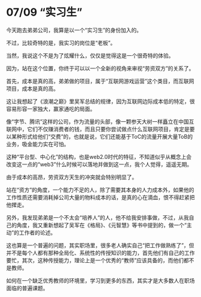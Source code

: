 # 07/09 “实习生”

今天跑去弟弟公司，我算是以一个“实习生”的身份加入的。

不过，比较奇特的是，我实习的岗位是“老板”。

当然，我说这个不是为了炫耀什么，仅仅是觉得这是一个很奇特的体验。

因为，站在这个位置，你终于可以以一个全新的视角来审视“劳资双方”的关系了。

首先，成本是真的高，弟弟做的项目，属于“互联网游戏运营”这个类目，而互联网项目，成本是真的高。

这让我想起了《浪潮之巅》里吴军总结的规律，因为互联网边际成本低的特定，很容易形容一家独大，赢家通吃的局面。

像“字节、腾讯”这样的公司，作为流量的头部，像一颗参天大树一样矗立在中国互联网中，它们不仅赚消费者的钱，而且只要你尝试做点什么互联网项目，肯定是要以某种形式给他们“交费”的，也就是说，它们还能基于ToC的流量开展大量ToB的业务，吸金能力实在可怕。

这种“平台型、中心化”的结构，也是web2.0时代的特征，不知道似乎从概念上会改变这一点的“web3”什么时候可以落地并做到这一点，我个人觉得，遥遥无期。

由于成本的高昂，劳资双方天生的冲突就会特别明显了。

站在“资方”的角度，一个能力不足的人，除了需要其本身的人力成本外，如果他的工作性质还需要消耗掉公司大量的物料成本的话，是真的心在滴血，恨不得赶紧把他撵走。

另外，我发现弟弟是一个不太会“培养人”的人，他不给我安排事做，不过，从我自己的角度，我又重新想起了吴军在《格局》、《元智慧》等书中提到的，做一个“主动”的工作者的论述。

这也算是一个普遍的问题，其实职场里，很多老人确实自己“把工作做熟练了”，但并不是每个人都有那种全局化、系统性的传授知识的能力，首先他们有自己的工作要忙，其次，这种传授能力，理论上是一个优秀的“教师”应该具备的，而他们都不是教师。

如何在一个缺乏优秀教师的环境里，学习到更多的东西，其实才是大多数人在职场面临的普遍课题。